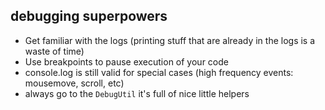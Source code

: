 ## debugging superpowers

- Get familiar with the logs (printing stuff that are already in the logs is a waste of time)
- Use breakpoints to pause execution of your code
- console.log is still valid for special cases (high frequency events: mousemove, scroll, etc)
- always go to the `DebugUtil` it's full of nice little helpers
